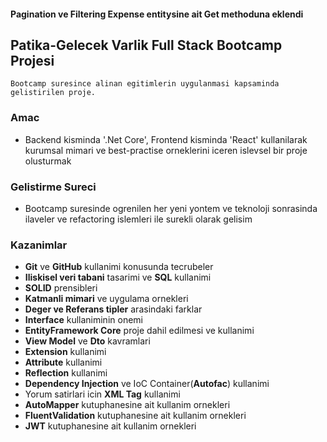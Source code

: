 #### Pagination ve Filtering Expense entitysine ait Get methoduna eklendi

## Patika-Gelecek Varlik Full Stack Bootcamp Projesi
	Bootcamp suresince alinan egitimlerin uygulanmasi kapsaminda gelistirilen proje.

### Amac
- Backend kisminda '.Net Core', Frontend kisminda 'React' kullanilarak kurumsal mimari ve best-practise orneklerini iceren islevsel bir proje olusturmak

### Gelistirme Sureci
- Bootcamp suresinde ogrenilen her yeni yontem ve teknoloji sonrasinda ilaveler ve refactoring islemleri ile surekli olarak gelisim

### Kazanimlar
- **Git** ve **GitHub** kullanimi konusunda tecrubeler
- **Iliskisel veri tabani** tasarimi ve **SQL** kullanimi
- **SOLID** prensibleri
- **Katmanli mimari** ve uygulama ornekleri
- **Deger ve Referans tipler** arasindaki farklar
- **Interface** kullaniminin onemi
- **EntityFramework Core** proje dahil edilmesi ve kullanimi
- **View Model** ve **Dto** kavramlari
- **Extension** kullanimi
- **Attribute** kullanimi
- **Reflection** kullanimi
- **Dependency Injection** ve IoC Container(**Autofac**) kullanimi
- Yorum satirlari icin **XML Tag** kullanimi
- **AutoMapper** kutuphanesine ait kullanim ornekleri
- **FluentValidation** kutuphanesine ait kullanim ornekleri
- **JWT** kutuphanesine ait kullanim ornekleri
